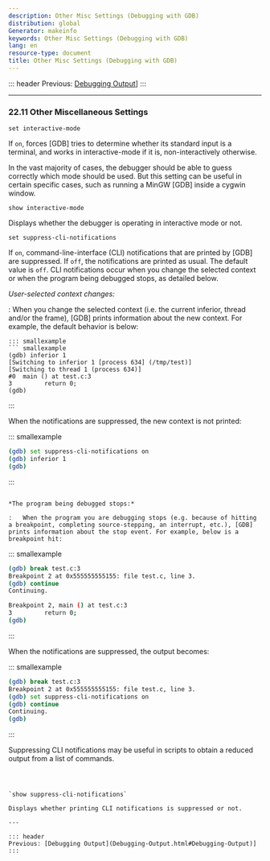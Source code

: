 ```yaml
---
description: Other Misc Settings (Debugging with GDB)
distribution: global
Generator: makeinfo
keywords: Other Misc Settings (Debugging with GDB)
lang: en
resource-type: document
title: Other Misc Settings (Debugging with GDB)
---
```

::: header
Previous: [Debugging Output](Debugging-Output.html#Debugging-Output)]
:::

---

### 22.11 Other Miscellaneous Settings

`set interactive-mode`

If `on`, forces [GDB] tries to determine whether its standard input is a terminal, and works in interactive-mode if it is, non-interactively otherwise.

In the vast majority of cases, the debugger should be able to guess correctly which mode should be used. But this setting can be useful in certain specific cases, such as running a MinGW [GDB] inside a cygwin window.

`show interactive-mode`

Displays whether the debugger is operating in interactive mode or not.

`set suppress-cli-notifications`

If `on`, command-line-interface (CLI) notifications that are printed by [GDB] are suppressed. If `off`, the notifications are printed as usual. The default value is `off`. CLI notifications occur when you change the selected context or when the program being debugged stops, as detailed below.

*User-selected context changes:*

:   When you change the selected context (i.e. the current inferior, thread and/or the frame), [GDB] prints information about the new context. For example, the default behavior is below:

```
::: smallexample
``` smallexample
(gdb) inferior 1
[Switching to inferior 1 [process 634] (/tmp/test)]
[Switching to thread 1 (process 634)]
#0  main () at test.c:3
3         return 0;
(gdb)
```

:::

When the notifications are suppressed, the new context is not printed:

::: smallexample

```bash
(gdb) set suppress-cli-notifications on
(gdb) inferior 1
(gdb)
```

:::

```

*The program being debugged stops:*

:   When the program you are debugging stops (e.g. because of hitting a breakpoint, completing source-stepping, an interrupt, etc.), [GDB] prints information about the stop event. For example, below is a breakpoint hit:

```

::: smallexample

```bash
(gdb) break test.c:3
Breakpoint 2 at 0x555555555155: file test.c, line 3.
(gdb) continue
Continuing.

Breakpoint 2, main () at test.c:3
3         return 0;
(gdb)
```

:::

When the notifications are suppressed, the output becomes:

::: smallexample

```bash
(gdb) break test.c:3
Breakpoint 2 at 0x555555555155: file test.c, line 3.
(gdb) set suppress-cli-notifications on
(gdb) continue
Continuing.
(gdb)
```

:::

Suppressing CLI notifications may be useful in scripts to obtain a reduced output from a list of commands.

```



`show suppress-cli-notifications`

Displays whether printing CLI notifications is suppressed or not.

---

::: header
Previous: [Debugging Output](Debugging-Output.html#Debugging-Output)]
:::
```
